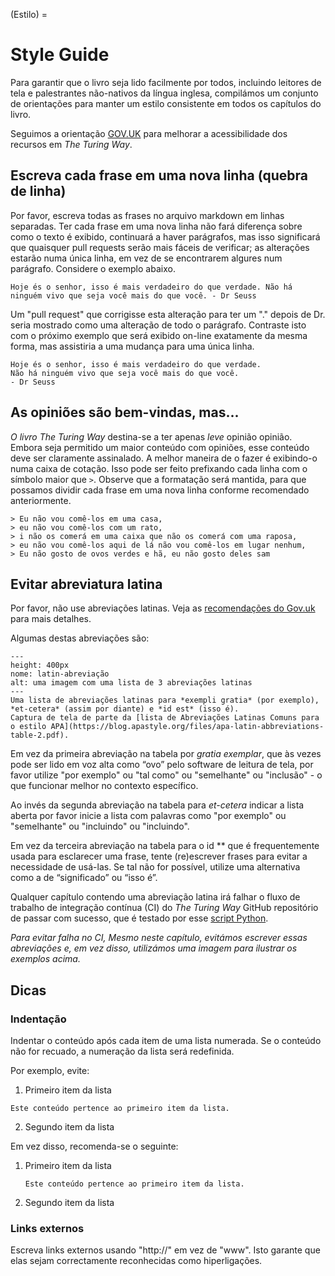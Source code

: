 (Estilo) =
# Style Guide

Para garantir que o livro seja lido facilmente por todos, incluindo leitores de tela e palestrantes não-nativos da língua inglesa, compilámos um conjunto de orientações para manter um estilo consistente em todos os capítulos do livro.

Seguimos a orientação [GOV.UK](https://www.gov.uk/guidance/content-design/writing-for-gov-uk) para melhorar a acessibilidade dos recursos em _The Turing Way_.

## Escreva cada frase em uma nova linha (quebra de linha)

Por favor, escreva todas as frases no arquivo markdown em linhas separadas. Ter cada frase em uma nova linha não fará diferença sobre como o texto é exibido, continuará a haver parágrafos, mas isso significará que quaisquer pull requests serão mais fáceis de verificar; as alterações estarão numa única linha, em vez de se encontrarem algures num parágrafo. Considere o exemplo abaixo.

 ```
Hoje és o senhor, isso é mais verdadeiro do que verdade. Não há ninguém vivo que seja você mais do que você. - Dr Seuss
```

Um "pull request" que corrigisse esta alteração para ter um "." depois de Dr. seria mostrado como uma alteração de todo o parágrafo. Contraste isto com o próximo exemplo que será exibido on-line exatamente da mesma forma, mas assistiria a uma mudança para uma única linha.

 ```
Hoje és o senhor, isso é mais verdadeiro do que verdade.
Não há ninguém vivo que seja você mais do que você.
- Dr Seuss
```

## As opiniões são bem-vindas, mas...

_O livro The Turing Way_ destina-se a ter apenas *leve* opinião opinião. Embora seja permitido um maior conteúdo com opiniões, esse conteúdo deve ser claramente assinalado. A melhor maneira de o fazer é exibindo-o numa caixa de cotação. Isso pode ser feito prefixando cada linha com o símbolo maior que `>`. Observe que a formatação será mantida, para que possamos dividir cada frase em uma nova linha conforme recomendado anteriormente.

```
> Eu não vou comê-los em uma casa,
> eu não vou comê-los com um rato,
> i não os comerá em uma caixa que não os comerá com uma raposa,
> eu não vou comê-los aqui de lá não vou comê-los em lugar nenhum,
> Eu não gosto de ovos verdes e hã, eu não gosto deles sam
```

## Evitar abreviatura latina

Por favor, não use abreviações latinas. Veja as [recomendações do Gov.uk](https://www.gov.uk/guidance/style-guide/a-to-z-of-gov-uk-style) para mais detalhes.

Algumas destas abreviações são:

```{figure} ../figures/latin-abbreviation.png
---
height: 400px
nome: latin-abreviação
alt: uma imagem com uma lista de 3 abreviações latinas
---
Uma lista de abreviações latinas para *exempli gratia* (por exemplo), *et-cetera* (assim por diante) e *id est* (isso é).
Captura de tela de parte da [lista de Abreviações Latinas Comuns para o estilo APA](https://blog.apastyle.org/files/apa-latin-abbreviations-table-2.pdf).
```

Em vez da primeira abreviação na tabela por *gratia exemplar*, que às vezes pode ser lido em voz alta como “ovo” pelo software de leitura de tela, por favor utilize "por exemplo" ou "tal como" ou "semelhante" ou "inclusão" - o que funcionar melhor no contexto específico.

Ao invés da segunda abreviação na tabela para *et-cetera* indicar a lista aberta por favor inicie a lista com palavras como "por exemplo" ou "semelhante" ou "incluindo" ou "incluindo".

Em vez da terceira abreviação na tabela para o id ** que é frequentemente usada para esclarecer uma frase, tente (re)escrever frases para evitar a necessidade de usá-las. Se tal não for possível, utilize uma alternativa como a de “significado” ou “isso é”.

Qualquer capítulo contendo uma abreviação latina irá falhar o fluxo de trabalho de integração contínua (CI) do _The Turing Way_ GitHub repositório de passar com sucesso, que é testado por esse [script Python](https://github.com/alan-turing-institute/the-turing-way/blob/main/tests/no-bad-latin.py).

*Para evitar falha no CI, Mesmo neste capítulo, evitámos escrever essas abreviações e, em vez disso, utilizámos uma imagem para ilustrar os exemplos acima.*

## Dicas

### Indentação

Indentar o conteúdo após cada item de uma lista numerada. Se o conteúdo não for recuado, a numeração da lista será redefinida.

Por exemplo, evite:
1. Primeiro item da lista
```
Este conteúdo pertence ao primeiro item da lista.
```
2. Segundo item da lista

Em vez disso, recomenda-se o seguinte:
1. Primeiro item da lista
   ```
   Este conteúdo pertence ao primeiro item da lista.
   ```

2. Segundo item da lista


### Links externos

Escreva links externos usando "http://" em vez de "www". Isto garante que elas sejam correctamente reconhecidas como hiperligações.
